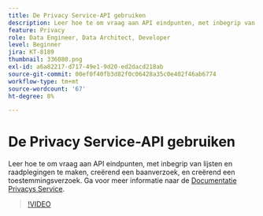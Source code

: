 ```yaml
---
title: De Privacy Service-API gebruiken
description: Leer hoe te om vraag aan API eindpunten, met inbegrip van lijsten en raadplegingen te maken, creërend een baanverzoek, en creërend een toestemmingsverzoek.
feature: Privacy
role: Data Engineer, Data Architect, Developer
level: Beginner
jira: KT-8189
thumbnail: 336080.png
exl-id: a6a82217-d717-49e1-9d20-ed2dacd218ab
source-git-commit: 00ef0f40fb3d82f0c06428a35c0e402f46ab6774
workflow-type: tm+mt
source-wordcount: '67'
ht-degree: 8%

---
```



# De Privacy Service-API gebruiken

Leer hoe te om vraag aan API eindpunten, met inbegrip van lijsten en raadplegingen te maken, creërend een baanverzoek, en creërend een toestemmingsverzoek. Ga voor meer informatie naar de [Documentatie Privacys Service](https://experienceleague.adobe.com/docs/experience-platform/privacy/home.html?lang=nl).

>[!VIDEO](https://video.tv.adobe.com/v/336080?learn=on)
